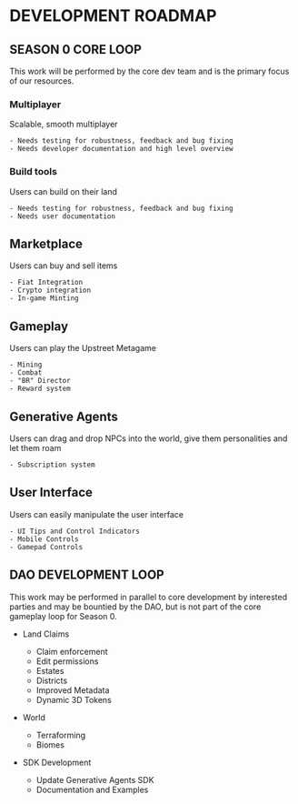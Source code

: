 # DEVELOPMENT ROADMAP

## SEASON 0 CORE LOOP
This work will be performed by the core dev team and is the primary focus of our resources.

### Multiplayer

Scalable, smooth multiplayer

    - Needs testing for robustness, feedback and bug fixing
    - Needs developer documentation and high level overview
    
### Build tools

Users can build on their land

    - Needs testing for robustness, feedback and bug fixing
    - Needs user documentation
    
## Marketplace

Users can buy and sell items

    - Fiat Integration
    - Crypto integration
    - In-game Minting
    
## Gameplay

Users can play the Upstreet Metagame

    - Mining
    - Combat
    - "BR" Director
    - Reward system

## Generative Agents

Users can drag and drop NPCs into the world, give them personalities and let them roam

    - Subscription system

    
## User Interface

Users can easily manipulate the user interface

    - UI Tips and Control Indicators
    - Mobile Controls
    - Gamepad Controls

## DAO DEVELOPMENT LOOP

This work may be performed in parallel to core development by interested parties and may be bountied by the DAO, but is not part of the core gameplay loop for Season 0.

- Land Claims
    - Claim enforcement
    - Edit permissions
    - Estates
    - Districts
    - Improved Metadata
    - Dynamic 3D Tokens

- World
    - Terraforming
    - Biomes
 
- SDK Development
    - Update Generative Agents SDK
    - Documentation and Examples

